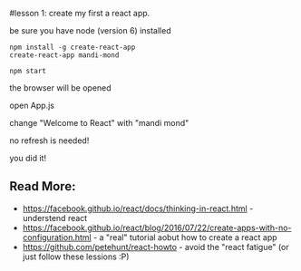 #lesson 1:
create my first a react app.

be sure you have node (version 6) installed

```
npm install -g create-react-app
create-react-app mandi-mond
```

```
npm start
```

the browser will be opened

open App.js

change "Welcome to React" with "mandi mond"

no refresh is needed!

you did it!

## Read More:
 - https://facebook.github.io/react/docs/thinking-in-react.html - understend react
 - https://facebook.github.io/react/blog/2016/07/22/create-apps-with-no-configuration.html - a "real" tutorial aobut how to create a react app
 - https://github.com/petehunt/react-howto - avoid the "react fatigue" (or just follow these lessions :P) 
